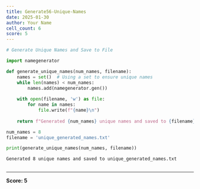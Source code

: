 ```yaml
---
title: Generate56-Unique-Names
date: 2025-01-30
author: Your Name
cell_count: 6
score: 5
---
```


```python
# Generate Unique Names and Save to File
```


```python
import namegenerator
```


```python
def generate_unique_names(num_names, filename):
    names = set()  # Using a set to ensure unique names
    while len(names) < num_names:
        names.add(namegenerator.gen())
    
    with open(filename, 'w') as file:
        for name in names:
            file.write(f"{name}\n")
    
    return f"Generated {num_names} unique names and saved to {filename}"
```


```python
num_names = 8
filename = 'unique_generated_names.txt'
```


```python
print(generate_unique_names(num_names, filename))
```

    Generated 8 unique names and saved to unique_generated_names.txt



```python

```


---
**Score: 5**
